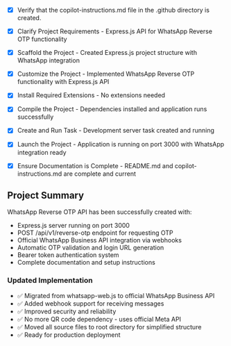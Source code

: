 <!-- Use this file to provide workspace-specific custom instructions to Copilot. For more details, visit https://code.visualstudio.com/docs/copilot/copilot-customization#_use-a-githubcopilotinstructionsmd-file -->

- [x] Verify that the copilot-instructions.md file in the .github directory is created.

- [x] Clarify Project Requirements - Express.js API for WhatsApp Reverse OTP functionality

- [x] Scaffold the Project - Created Express.js project structure with WhatsApp integration

- [x] Customize the Project - Implemented WhatsApp Reverse OTP functionality with Express.js API

- [x] Install Required Extensions - No extensions needed

- [x] Compile the Project - Dependencies installed and application runs successfully

- [x] Create and Run Task - Development server task created and running

- [x] Launch the Project - Application is running on port 3000 with WhatsApp integration ready

- [x] Ensure Documentation is Complete - README.md and copilot-instructions.md are complete and current

## Project Summary

WhatsApp Reverse OTP API has been successfully created with:

- Express.js server running on port 3000
- POST /api/v1/reverse-otp endpoint for requesting OTP
- Official WhatsApp Business API integration via webhooks
- Automatic OTP validation and login URL generation
- Bearer token authentication system
- Complete documentation and setup instructions

### Updated Implementation

- ✅ Migrated from whatsapp-web.js to official WhatsApp Business API
- ✅ Added webhook support for receiving messages
- ✅ Improved security and reliability
- ✅ No more QR code dependency - uses official Meta API
- ✅ Moved all source files to root directory for simplified structure
- ✅ Ready for production deployment
